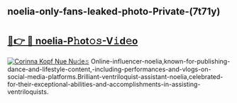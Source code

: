 ## noelia-only-fans​-leaked-photo​-Private-(7t71y)


# <h2><a href="https://mediaupload.pro?title=noelia&ref=git">🔗👉 🔴 noelia-P𝚑ot𝚘𝚜-V𝚒d𝚎o</a></h2>

[![Corinna Kopf Nue Nu𝚍e𝚜](https://i.imgur.com/0qMVB7G.gif)](https://mediaupload.pro?title=noelia&ref=git)
Online-influencer-noelia,known-for-publishing-dance-and-lifestyle-content,-including-performances-and-vlogs-on-social-media-platforms.Brilliant-ventriloquist-assistant-noelia,celebrated-for-their-exceptional-abilities-and-accomplishments-in-assisting-ventriloquists.  